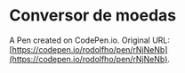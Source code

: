 # Conversor de moedas

A Pen created on CodePen.io. Original URL: [https://codepen.io/rodolfho/pen/rNjNeNb](https://codepen.io/rodolfho/pen/rNjNeNb).


